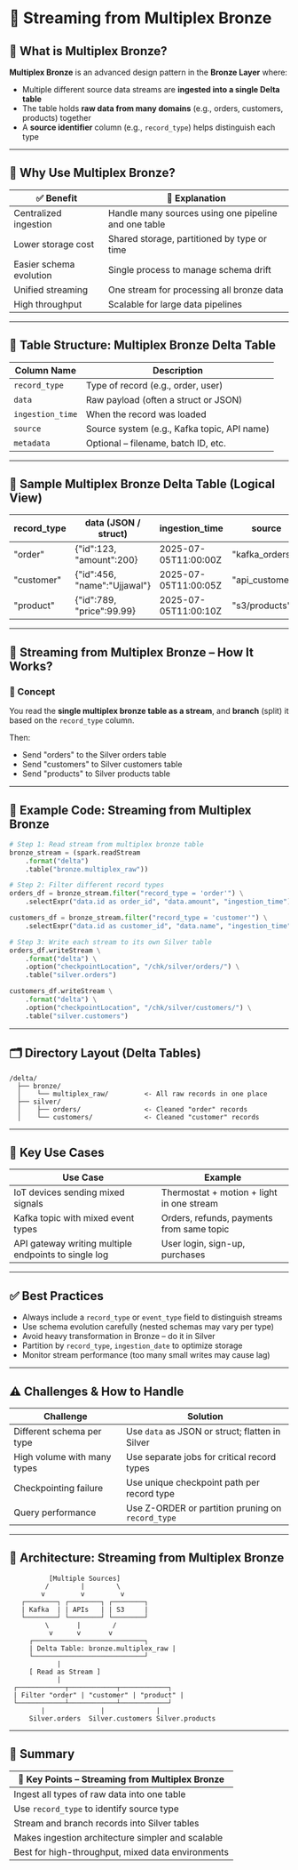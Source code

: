 # 🔄 Streaming from Multiplex Bronze

## 📘 What is Multiplex Bronze?

**Multiplex Bronze** is an advanced design pattern in the **Bronze Layer** where:
- Multiple different source data streams are **ingested into a single Delta table**
- The table holds **raw data from many domains** (e.g., orders, customers, products) together
- A **source identifier** column (e.g., `record_type`) helps distinguish each type

---

## 🎯 Why Use Multiplex Bronze?

| ✅ Benefit              | 📄 Explanation |
|------------------------|----------------|
| Centralized ingestion  | Handle many sources using one pipeline and one table |
| Lower storage cost     | Shared storage, partitioned by type or time |
| Easier schema evolution| Single process to manage schema drift |
| Unified streaming      | One stream for processing all bronze data |
| High throughput        | Scalable for large data pipelines |

---

## 🧱 Table Structure: Multiplex Bronze Delta Table

| Column Name     | Description                        |
|-----------------|------------------------------------|
| `record_type`   | Type of record (e.g., order, user) |
| `data`          | Raw payload (often a struct or JSON) |
| `ingestion_time`| When the record was loaded         |
| `source`        | Source system (e.g., Kafka topic, API name) |
| `metadata`      | Optional – filename, batch ID, etc.|

---

## 🧪 Sample Multiplex Bronze Delta Table (Logical View)

| record_type | data (JSON / struct)              | ingestion_time       | source      |
|-------------|-----------------------------------|-----------------------|-------------|
| "order"     | {"id":123, "amount":200}          | 2025-07-05T11:00:00Z  | "kafka_orders" |
| "customer"  | {"id":456, "name":"Ujjawal"}      | 2025-07-05T11:00:05Z  | "api_customers" |
| "product"   | {"id":789, "price":99.99}         | 2025-07-05T11:00:10Z  | "s3/products"   |

---

## 🔄 Streaming from Multiplex Bronze – How It Works?

### 🧠 Concept

You read the **single multiplex bronze table as a stream**, and **branch** (split) it based on the `record_type` column.

Then:
- Send "orders" to the Silver orders table
- Send "customers" to Silver customers table
- Send "products" to Silver products table

---

## 🧪 Example Code: Streaming from Multiplex Bronze

```python
# Step 1: Read stream from multiplex bronze table
bronze_stream = (spark.readStream
    .format("delta")
    .table("bronze.multiplex_raw"))

# Step 2: Filter different record types
orders_df = bronze_stream.filter("record_type = 'order'") \
    .selectExpr("data.id as order_id", "data.amount", "ingestion_time")

customers_df = bronze_stream.filter("record_type = 'customer'") \
    .selectExpr("data.id as customer_id", "data.name", "ingestion_time")

# Step 3: Write each stream to its own Silver table
orders_df.writeStream \
    .format("delta") \
    .option("checkpointLocation", "/chk/silver/orders/") \
    .table("silver.orders")

customers_df.writeStream \
    .format("delta") \
    .option("checkpointLocation", "/chk/silver/customers/") \
    .table("silver.customers")
```

---

## 🗂️ Directory Layout (Delta Tables)

```plaintext
/delta/
  ├── bronze/
  │    └── multiplex_raw/         <- All raw records in one place
  ├── silver/
  │    ├── orders/                <- Cleaned "order" records
  │    └── customers/             <- Cleaned "customer" records
```

---

## 🧠 Key Use Cases

| Use Case                                             | Example                                   |
| ---------------------------------------------------- | ----------------------------------------- |
| IoT devices sending mixed signals                    | Thermostat + motion + light in one stream |
| Kafka topic with mixed event types                   | Orders, refunds, payments from same topic |
| API gateway writing multiple endpoints to single log | User login, sign-up, purchases            |

---

## ✅ Best Practices

* Always include a `record_type` or `event_type` field to distinguish streams
* Use schema evolution carefully (nested schemas may vary per type)
* Avoid heavy transformation in Bronze – do it in Silver
* Partition by `record_type`, `ingestion_date` to optimize storage
* Monitor stream performance (too many small writes may cause lag)

---

## ⚠️ Challenges & How to Handle

| Challenge                   | Solution                                          |
| --------------------------- | ------------------------------------------------- |
| Different schema per type   | Use `data` as JSON or struct; flatten in Silver   |
| High volume with many types | Use separate jobs for critical record types       |
| Checkpointing failure       | Use unique checkpoint path per record type        |
| Query performance           | Use Z-ORDER or partition pruning on `record_type` |

---

## 📐 Architecture: Streaming from Multiplex Bronze

```plaintext
          [Multiple Sources]
         /        |        \
        v         v         v
   ┌────────┐ ┌────────┐ ┌────────┐
   | Kafka  | | APIs   | | S3     |
   └────────┘ └────────┘ └────────┘
         \       |        /
          v      v       v
     ┌────────────────────────────┐
     | Delta Table: bronze.multiplex_raw |
     └────────────────────────────┘
            |
     [ Read as Stream ]
            |
 ┌────────────┬────────────┬────────────┐
 | Filter "order" | "customer" | "product" |
 └────────────┴────────────┴────────────┘
        |              |             |
     Silver.orders  Silver.customers Silver.products
```

---

## 🧾 Summary

| 🔷 Key Points – Streaming from Multiplex Bronze   |
| ------------------------------------------------- |
| Ingest all types of raw data into one table       |
| Use `record_type` to identify source type         |
| Stream and branch records into Silver tables      |
| Makes ingestion architecture simpler and scalable |
| Best for high-throughput, mixed data environments |

